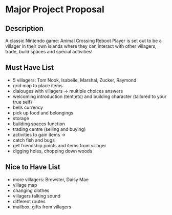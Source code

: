 # Major Project Proposal

## Description

A classic Nintendo game: Animal Crossing Reboot
Player is set out to be a villager in their own islands where they can interact with other villagers, trade, build spaces and special activities!

## Must Have List

- 5 villagers: Tom Nook, Isabelle, Marshal, Zucker, Raymond
- grid map to place items
- dialouges with villagers -> multiple choices answers
- welcoming introduction (tent,etc) and building character (tailored to your true self)
- bells currency 
- pick up food and belongings
- storage
- building spaces function
- trading centre (selling and buying)
- activities to gain items ->
- catch fish and bugs
- get friendship points and items from villager
- digging holes, chopping down woods

## Nice to Have List

- more villagers: Brewster, Daisy Mae
- village map
- changing clothes
- villagers talking sound
- different routes
- mailbox, gifts from villagers
